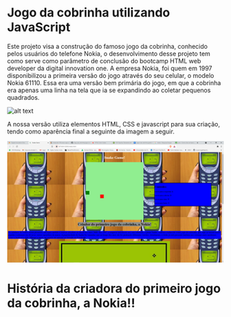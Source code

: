 # Jogo da cobrinha utilizando JavaScript



Este projeto visa a construção do famoso jogo da cobrinha, conhecido pelos usuários do telefone Nokia, o desenvolvimento desse projeto tem como serve como parâmetro de conclusão do bootcamp HTML web developer da digital innovation one. A empresa Nokia, foi quem em 1997 disponibilizou a primeira versão do jogo através do seu celular, o modelo Nokia 61110. Essa era uma versão bem primária do jogo, em que a cobrinha era apenas uma linha na tela que ia se expandindo ao coletar pequenos quadrados.

![alt text](https://s2.glbimg.com/i_6oNQqYnl228Qygyz3NfZ7iEP8=/0x0:1400x816/600x0/smart/filters:gifv():strip_icc()/i.s3.glbimg.com/v1/AUTH_08fbf48bc0524877943fe86e43087e7a/internal_photos/bs/2017/P/3/gF0mfQTSmAZZXQ41JFPw/jogos-da-cobrinha-gratis-destaque.jpg)



A nossa versão utiliza elementos HTML, CSS e javascript para sua criação, tendo como aparência final a seguinte da imagem a seguir.

![alt text](https://github.com/vinicarlosss/Jogo_da_cobrinha/blob/main/imagens%20do%20projeto/jogo%20completo.png?raw=true)

# História da criadora do primeiro jogo da cobrinha, a Nokia!!





